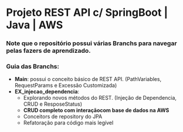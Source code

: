 # Projeto REST API c/ SpringBoot | Java | AWS

### Note que o repositório possui várias Branchs para navegar pelas fazers de aprendizado.

### Guia das Branchs:
- **Main**: possui o conceito básico de REST API. (PathVariables, RequestParams e Excessão Customizada)
- **EX_injecao_dependencia**: 
    -   Explorando novos métodos do REST. (Injeção de Dependencia, CRUD e ResposeStatus)
    - **CRUD completo com interaçãocom base de dados na AWS**
    - Conceitors de repository do JPA
    - Refatoração para código mais legível